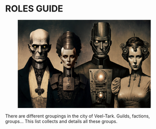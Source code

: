 # ROLES GUIDE

<figure><img src="../../.gitbook/assets/Guilds.jpg" alt=""><figcaption></figcaption></figure>

There are different groupings in the city of Veel-Tark. Guilds, factions, groups... This list collects and details all these groups.
